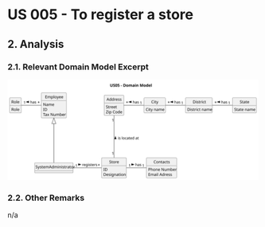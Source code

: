 # US 005 - To register a store

## 2. Analysis

### 2.1. Relevant Domain Model Excerpt 

![Domain Model](svg/us05-domain-model.svg)

### 2.2. Other Remarks

n/a